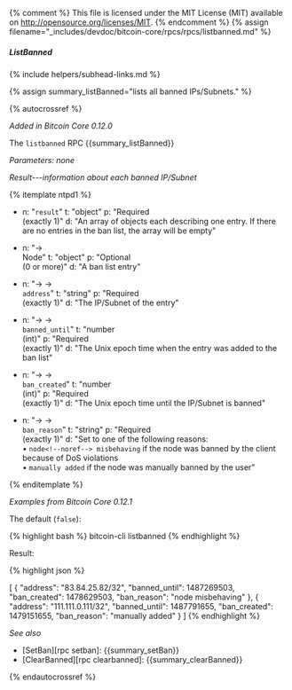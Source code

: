 {% comment %}
This file is licensed under the MIT License (MIT) available on
http://opensource.org/licenses/MIT.
{% endcomment %}
{% assign filename="_includes/devdoc/bitcoin-core/rpcs/rpcs/listbanned.md" %}

##### ListBanned
{% include helpers/subhead-links.md %}

{% assign summary_listBanned="lists all banned IPs/Subnets." %}

{% autocrossref %}

*Added in Bitcoin Core 0.12.0*

The `listbanned` RPC {{summary_listBanned}}

*Parameters: none*

*Result---information about each banned IP/Subnet*

{% itemplate ntpd1 %}
- n: "`result`"
  t: "object"
  p: "Required<br>(exactly 1)"
  d: "An array of objects each describing one entry. If there are no entries in the ban list, the array will be empty"

- n: "→<br>Node"
  t: "object"
  p: "Optional<br>(0 or more)"
  d: "A ban list entry"
  
- n: "→ →<br>`address`"
  t: "string"
  p: "Required<br>(exactly 1)"
  d: "The IP/Subnet of the entry"

- n: "→ →<br>`banned_until`"
  t: "number<br>(int)"
  p: "Required<br>(exactly 1)"
  d: "The Unix epoch time when the entry was added to the ban list"

- n: "→ →<br>`ban_created`"
  t: "number<br>(int)"
  p: "Required<br>(exactly 1)"
  d: "The Unix epoch time until the IP/Subnet is banned"
 
- n: "→ →<br>`ban_reason`"
  t: "string"
  p: "Required<br>(exactly 1)"
  d: "Set to one of the following reasons:<br>• `node<!--noref--> misbehaving` if the node was banned by the client because of DoS violations<br>• `manually added` if the node was manually banned by the user"

{% enditemplate %}

*Examples from Bitcoin Core 0.12.1*

The default (`false`):

{% highlight bash %}
bitcoin-cli listbanned
{% endhighlight %}

Result:

{% highlight json %}

[
  {
    "address": "83.84.25.82/32",
    "banned_until": 1487269503,
    "ban_created": 1478629503,
    "ban_reason": "node misbehaving"
  },
  {
    "address": "111.111.0.111/32",
    "banned_until": 1487791655,
    "ban_created": 1479151655,
    "ban_reason": "manually added"
  }
]
{% endhighlight %}

*See also*

* [SetBan][rpc setban]: {{summary_setBan}}
* [ClearBanned][rpc clearbanned]: {{summary_clearBanned}}

{% endautocrossref %}
